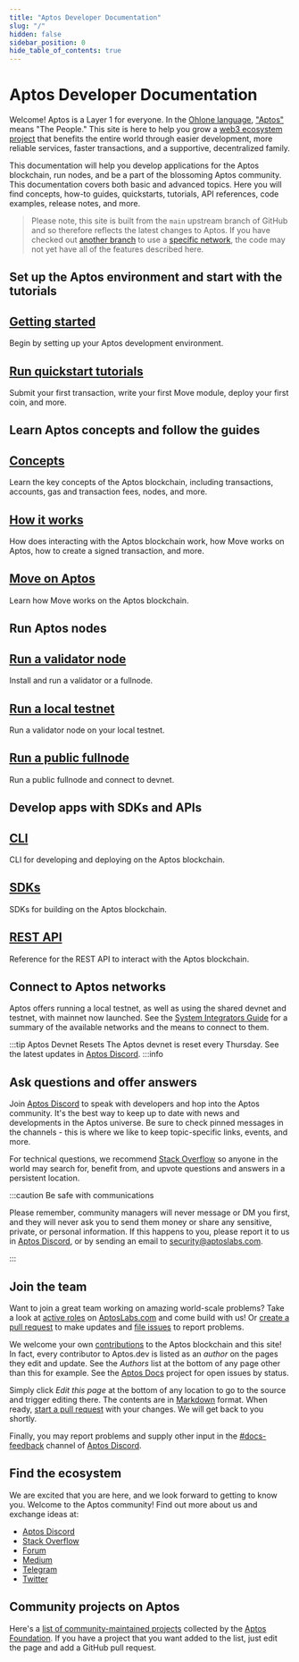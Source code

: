 ```yaml
---
title: "Aptos Developer Documentation"
slug: "/"
hidden: false
sidebar_position: 0
hide_table_of_contents: true
---
```


# Aptos Developer Documentation

Welcome! Aptos is a Layer 1 for everyone. In the [Ohlone language](https://en.wikipedia.org/wiki/Ohlone_languages), ["Aptos"](https://en.wikipedia.org/wiki/Aptos,_California) means "The People." This site is here to help you grow a [web3 ecosystem project](https://github.com/aptos-foundation/ecosystem-projects) that benefits the entire world through easier development, more reliable services, faster transactions, and a supportive, decentralized family. 

This documentation will help you develop applications for the Aptos blockchain, run nodes, and be a part of the blossoming Aptos community. This documentation covers both basic and advanced topics. Here you will find concepts, how-to guides, quickstarts, tutorials, API references, code examples, release notes, and more.

> Please note, this site is built from the `main` upstream branch of GitHub and so therefore reflects the latest changes to Aptos. If you have checked out [another branch](https://github.com/aptos-labs/aptos-core/branches) to use a [specific network](guides/system-integrators-guide.md#choose-a-network), the code may not yet have all of the features described here.

## Set up the Aptos environment and start with the tutorials

<div class="docs-card-container">
<div class="row row-cols-1 row-cols-md-3a g-4">
  
  <div class="col">
    <div class="card card-body h-100 d-flex flex-column" >
    <a href="guides/getting-started" class="card-title card-link stretched-link"> <h2>Getting started</h2></a>
    <p class="card-text">Begin by setting up your Aptos development environment.</p>
</div>
  </div>
  <div class="col">
    <div class="card card-body h-100 d-flex flex-column">
    <a href="tutorials/aptos-quickstarts/" class="card-title card-link stretched-link"> <h2>Run quickstart tutorials</h2></a>
    <p class="card-text">Submit your first transaction, write your first Move module, deploy your first coin, and more.</p>
</div>
</div>
</div>
</div>

## Learn Aptos concepts and follow the guides

<div class="docs-card-container">
<div class="row row-cols-1 row-cols-md-2a g-4">
  <div class="col">
    <div class="card card-body h-100 d-flex flex-column">
    <a href="concepts/aptos-concepts" class="card-title card-link stretched-link"> <h2>Concepts</h2></a>
    <p class="card-text">Learn the key concepts of the Aptos blockchain, including transactions, accounts, gas and transaction fees, nodes, and more. </p>
</div>
</div>
  <div class="col">
    <div class="card card-body h-100 d-flex flex-column" >
    <a href="guides/aptos-guides" class="card-title card-link stretched-link"> <h2>How it works</h2></a>
    <p class="card-text">How does interacting with the Aptos blockchain work, how Move works on Aptos, how to create a signed transaction, and more.</p>
</div>
  </div>
  <div class="col">
    <div class="card card-body h-100 d-flex flex-column">
    <a href="guides/move-guides/move-on-aptos" class="card-title card-link stretched-link"> <h2>Move on Aptos</h2></a>
    <p class="card-text">Learn how Move works on the Aptos blockchain.</p>
</div>
</div>
</div>
</div>

## Run Aptos nodes

<div class="docs-card-container">
<div class="row row-cols-1 row-cols-md-2a g-4">
  <div class="col">
    <div class="card card-body h-100 d-flex flex-column" >
    <a href="/nodes/validator-node/validators" class="card-title card-link stretched-link"> <h2>Run a validator node</h2></a>
    <p class="card-text">Install and run a validator or a fullnode.</p>
</div>
</div>
  <div class="col">
    <div class="card card-body h-100 d-flex flex-column"  >
    <a href="/nodes/local-testnet/local-testnet-index" class="card-title card-link stretched-link"> <h2>Run a local testnet</h2></a>
    <p class="card-text">Run a validator node on your local testnet.</p>
</div>
  </div>
  <div class="col">
    <div class="card card-body h-100 d-flex flex-column"  >
    <a href="nodes/full-node/public-fullnode" class="card-title card-link stretched-link"> <h2>Run a public fullnode</h2></a>
    <p class="card-text">Run a public fullnode and connect to devnet.</p>
</div>
  </div>
  
</div>
</div>

## Develop apps with SDKs and APIs

<div class="docs-card-container">
<div class="row row-cols-1 row-cols-md-2a g-4">
<div class="col">
    <div class="card h-100" >
    <div class="card-body d-flex flex-column" >
    <a href="/cli-tools/aptos-cli-tool/use-aptos-cli" class="card-title card-link stretched-link"> <h2>CLI</h2></a>
    <p class="card-text">CLI for developing and deploying on the Aptos blockchain.</p>
</div>
</div>
</div>
  <div class="col">
    <div class="card h-100" >
    <div class="card-body d-flex flex-column" >
    <a href="/sdks/index" class="card-title card-link stretched-link"> <h2>SDKs</h2></a>
    <p class="card-text">SDKs for building on the Aptos blockchain.</p>
</div>
</div>
</div>
  <div class="col">
  <div class="card h-100" >
    <div class="card-body d-flex flex-column"  >
    <a href="https://fullnode.devnet.aptoslabs.com/v1/spec#/" class="card-title card-link stretched-link"> <h2>REST API</h2></a>
    <p class="card-text">Reference for the REST API to interact with the Aptos blockchain.</p>
</div>
</div>
</div>
</div>
</div>

## Connect to Aptos networks

Aptos offers running a local testnet, as well as using the shared devnet and testnet, with mainnet now launched. See the [System Integrators Guide](guides/system-integrators-guide.md#networks) for a summary of the available networks and the means to connect to them.

:::tip Aptos Devnet Resets
The Aptos devnet is reset every Thursday. See the latest updates in [Aptos Discord](https://discord.gg/aptoslabs).
:::info

## Ask questions and offer answers

Join [Aptos Discord](https://discord.gg/aptoslabs) to speak with developers and hop into the Aptos community. It's the best way to keep up to date with news and developments in the Aptos universe. Be sure to check pinned messages in the channels - this is where we like to keep topic-specific links, events, and more.

For technical questions, we recommend [Stack Overflow](https://stackoverflow.com/questions/tagged/aptos) so anyone in the world may search for, benefit from, and upvote questions and answers in a persistent location.

:::caution Be safe with communications

Please remember, community managers will never message or DM you first, and they will never ask you to send them money or share any sensitive, private, or personal information. If this happens to you, please report it to us in [Aptos Discord](https://discord.gg/aptoslabs), or by sending an email to [security@aptoslabs.com](mailto:security@aptoslabs.com).

:::

## Join the team

Want to join a great team working on amazing world-scale problems? Take a look at [active roles](https://aptoslabs.com/careers) on [AptosLabs.com](https://www.aptoslabs.com/) and come build with us! Or [create a pull request](https://github.com/aptos-labs/aptos-core/pulls) to make updates and [file issues](https://github.com/aptos-labs/aptos-core/issues) to report problems.

We welcome your own [contributions](https://github.com/aptos-labs/aptos-core/blob/main/CONTRIBUTING.md) to the Aptos blockchain and this site! In fact, every contributor to Aptos.dev is listed as an *author* on the pages they edit and update. See the *Authors* list at the bottom of any page other than this for example. See the [Aptos Docs](https://github.com/orgs/aptos-labs/projects/14/views/1) project for open issues by status.

Simply click *Edit this page* at the bottom of any location to go to the source and trigger editing there. The contents are in [Markdown](https://www.markdownguide.org/basic-syntax/) format. When ready, [start a pull request](https://docs.github.com/en/pull-requests/collaborating-with-pull-requests/proposing-changes-to-your-work-with-pull-requests/creating-a-pull-request) with your changes. We will get back to you shortly.

Finally, you may report problems and supply other input in the [#docs-feedback](https://discord.com/channels/945856774056083548/1034215378299133974) channel of [Aptos Discord](https://discord.gg/aptoslabs).

## Find the ecosystem

We are excited that you are here, and we look forward to getting to know you. Welcome to the Aptos community! Find out more about us and exchange ideas at:

* [Aptos Discord](https://discord.gg/aptoslabs)
* [Stack Overflow](https://stackoverflow.com/questions/tagged/aptos)
* [Forum](https://forum.aptoslabs.com/)
* [Medium](https://medium.com/aptoslabs)
* [Telegram](https://t.me/aptos_official)
* [Twitter](https://twitter.com/Aptos_Network)

## Community projects on Aptos

Here's a [list of community-maintained projects](https://github.com/aptos-foundation/ecosystem-projects) collected by the [Aptos Foundation](https://aptosfoundation.org/).  If you have a project that you want added to the list, just edit the page and add a GitHub pull request.
